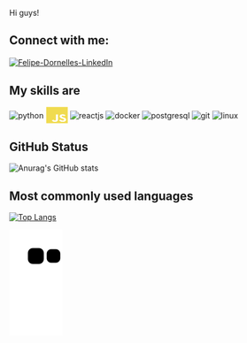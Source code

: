 Hi guys!

## Connect with me:
<a href="https://www.linkedin.com/in/FelipeDornelles" target="_blank">
<img align="center" alt="Felipe-Dornelles-LinkedIn" height="30" width="40" src="https://cdn.jsdelivr.net/gh/devicons/devicon/icons/linkedin/linkedin-original.svg" style="max-width:100%;">
</a>

## My skills are

<img align="center" alt="python" height="40" width="40" src="https://cdn.jsdelivr.net/gh/devicons/devicon/icons/python/python-original.svg" style="max-width:100%;"></img>
<img align="center" alt="js" height="30" width="40" src="https://raw.githubusercontent.com/devicons/devicon/master/icons/javascript/javascript-plain.svg">
<img align="center" alt="reactjs" height="40" width="40" src="https://cdn.jsdelivr.net/gh/devicons/devicon/icons/react/react-original.svg" style="max-width:100%;"></img>
<img align="center" alt="docker" height="40" width="40" src="https://cdn.jsdelivr.net/gh/devicons/devicon/icons/docker/docker-original.svg" style="max-width:100%;">
<img align="center" alt="postgresql" height="40" width="40" src="https://cdn.jsdelivr.net/gh/devicons/devicon/icons/linux/linux-original.svg" style="max-width:100%;"></img>
<img align="center" alt="git" height="40" width="40" src="https://cdn.jsdelivr.net/gh/devicons/devicon/icons/git/git-original.svg" style="max-width:100%;"></img>
<img align="center" alt="linux" height="40" width="40" src="https://cdn.jsdelivr.net/gh/devicons/devicon/icons/postgresql/postgresql-original.svg" style="max-width:100%;"></img>
<!-- <img align="center" alt="java" height="40" width="40" src="https://cdn.jsdelivr.net/gh/devicons/devicon/icons/java/java-original.svg" style="max-width:100%;"></img> -->
<!-- <img align="center" alt="django" height="40" width="40" src="https://cdn.jsdelivr.net/gh/devicons/devicon/icons/django/django-original.svg" style="max-width:100%;"></img> -->

## GitHub Status
![Anurag's GitHub stats](https://github-readme-stats.vercel.app/api?username=dornelles08&show_icons=true&theme=react)

## Most commonly used languages
[![Top Langs](https://github-readme-stats.vercel.app/api/top-langs/?username=dornelles08&layout=compact)](https://github.com/dornelles08/github-readme-stats)

![Snake animation](https://github.com/rafaballerini/rafaballerini/blob/output/github-contribution-grid-snake.svg)
